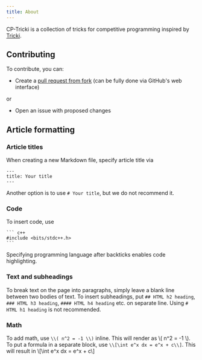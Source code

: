 ```yaml
---
title: About
---
```

CP-Tricki is a collection of tricks for competitive programming inspired by [Tricki](https://www.tricki.org/).

## Contributing
To contribute, you can:
- Create a [pull request from fork](https://docs.github.com/en/pull-requests/collaborating-with-pull-requests/proposing-changes-to-your-work-with-pull-requests/creating-a-pull-request-from-a-fork) (can be fully done via GitHub's web interface)

or

- Open an issue with proposed changes

## Article formatting
### Article titles
When creating a new Markdown file, specify article title via
```
---
title: Your title
---
```
Another option is to use `# Your title`, but we do not recommend it.

### Code
To insert code, use
```` 
``` c++
#include <bits/stdc++.h>
```
````
Specifying programming language after backticks enables code highlighting.

### Text and subheadings
To break text on the page into paragraphs, simply leave a blank line between two bodies of text.
To insert subheadings, put `## HTML h2 heading`, `### HTML h3 heading`, `#### HTML h4 heading` etc. on separate line. Using `# HTML h1 heading` is not recommended.

### Math
To add math, use `\\( n^2 = -1 \\)` inline. This will render as \\( n^2 = -1 \\). To put a formula in a separate block, use `\\[\int e^x dx = e^x + c\\]`. This will result in \\[\int e^x dx = e^x + c\\]
